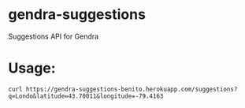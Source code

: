 # gendra-suggestions
Suggestions API for Gendra

# Usage:

``curl https://gendra-suggestions-benito.herokuapp.com/suggestions?q=Londo&latitude=43.70011&longitude=-79.4163``

